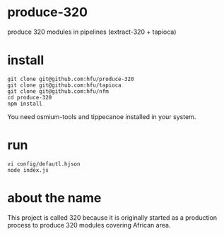 # produce-320
produce 320 modules in pipelines (extract-320 + tapioca)

# install
```config
git clone git@github.com:hfu/produce-320
git clone git@github.com:hfu/tapioca
git clone git@github.com:hfu/nfm
cd produce-320
npm install
```
You need osmium-tools and tippecanoe installed in your system.

# run
```config
vi config/defautl.hjson
node index.js
```

# about the name
This project is called 320 because it is originally started as a production process to produce 320 modules covering African area.

